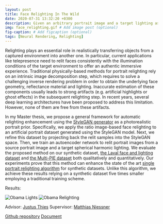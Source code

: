 ```yaml
---
layout: post
title: Face Relighting In The Wild
date: 2020-07-31 13:32:20 +0300
description: Given an arbitrary portrait image and a target lighting as inputs, the algorithm generates the relight version of the portrait image under the target lighting conditions. # Add post description (optional)
img: face_relighting.gif # Add image post (optional)
fig-caption: # Add figcaption (optional)
tags: [Neural Rendering, Relighting]
---
```

Relighting plays an essential role in realistically transferring objects from a captured environment into another one. In particular, current applications like telepresence need to relit faces
consistently with the illumination conditions of the target environment to offer an authentic
immersive experience. Traditional physically-based methods for portrait relighting rely on an
intrinsic image decomposition step, which requires to solve a challenging inverse rendering
problem in order to obtain the underlying face geometry, reflectance material and lighting.
Inaccurate estimation of these components usually leads to strong artifacts (e.g. artificial
highlights or ghost effects) in the subsequent relighting step. In recent years, several deep
learning architectures have been proposed to address this limitation. However, none of them
are free from these artifacts.

In my Master thesis, we propose a general framework for automatic relighting enhancement using
the [StyleGAN generator](https://github.com/NVlabs/stylegan) as a photorealistic portrait prior. Specifically, we apply the ratio
image-based face relighting to an artificial portrait dataset generated using the StyleGAN
model. Next, we refine this dataset by projecting back the relit samples into the StyleGAN
space. Then, we train an autoencoder network to relit portrait images from a source portrait
image and a target spherical harmonic lighting. We evaluate the proposed method on our
synthetic dataset, [the Laval face and lighting dataset](http://faces.hdrdb.com/) and [the Multi-PIE dataset](http://www.cs.cmu.edu/afs/cs/project/PIE/MultiPie/Multi-Pie/Home.html) both qualitatively and quantitatively. Our experiments prove that this method can enhance the state of
the art [single portrait relighting algorithm](https://zhhoper.github.io/dpr.html) for synthetic datasets. Unlike this algorithm, we
achieve these results relying on a synthetic dataset five times smaller employing a traditional
training scheme.

Results:  

![Obama Lights]({{site.baseurl}}/assets/img/obama_lights.gif)
![Obama Relighting]({{site.baseurl}}/assets/img/obama_relits.gif)

Advisor: [Justus Thies](https://justusthies.github.io/)
Supervisor: [Matthias Niessner](https://niessnerlab.org/members/matthias_niessner/profile.html)

[Github repository](https://github.com/juanraul8/face_relighting) [Document](https://drive.google.com/file/d/1soVfVDUHOFGJDmkesVl6FWo6E3jcTEnZ/view?usp=sharing)
